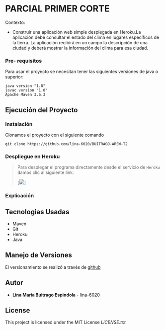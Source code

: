 # PARCIAL PRIMER CORTE 
Contexto:

* Construir una aplicación web simple desplegada en Heroku.La aplicación debe consultar el estado del clima en lugares específicos de la tierra.  La aplicación recibirá en un campo la descripción de una ciudad y deberá mostrar la información del clima para esa ciudad.


### Pre- requisitos 

Para usar el proyecto se necesitan tener las siguientes versiones de java o superior:


```
java version "1.8"
javac version "1.8"
Apache Maven 3.6.3

```
## Ejecución del Proyecto
### Instalación

Clonamos el proyecto con el siguiente comando


```
git clone https://github.com/lina-6020/BUITRAGO-ARSW-T2
```
### Despliegue en Heroku 
> Para desplegar el programa directamente desde el servicio de ```Heroku``` damos clic al siguiente link.
> 
> [![](/img/deploy.PNG)]

### Explicación

## Tecnologias Usadas

* Maven
* Git 
* Heroku 
* Java



## Manejo de Versiones

El versionamiento se realizó a través de [github](https://github.com/lina-6020/BUITRAGO-ARSW-T2)

## Autor

* **Lina Maria Buitrago Espindola** - [lina-6020](https://github.com/lina-6020)


## License

This project is licensed under the MIT License _LICENSE.txt_





